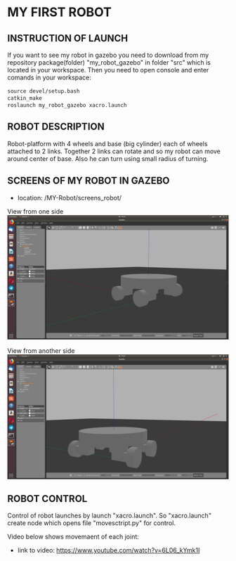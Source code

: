 # MY FIRST ROBOT

## INSTRUCTION OF LAUNCH
If you want to see my robot in gazebo you need to download from my repository package(folder) "my_robot_gazebo" in folder "src" which is located in your workspace. Then you need to open console and enter comands in your workspace:
```
source devel/setup.bash
catkin_make
roslaunch my_robot_gazebo xacro.launch 
```

## ROBOT DESCRIPTION 
Robot-platform with 4 wheels and base (big cylinder) each of wheels attached to 2 links. Together 2 links can rotate and so my robot can move around center of base. Also he can turn using small radius of turning.

## SCREENS OF MY ROBOT IN GAZEBO
- location: /MY-Robot/screens_robot/

View from one side 
![screenshot of sample](https://github.com/StalkerSanya/MY-Robot/blob/master/screens_robot/Screenshot%20robot_gazebo2.jpg)

View from another side
![screenshot of sample](https://github.com/StalkerSanya/MY-Robot/blob/master/screens_robot/Screenshot_robot_gazebo1.jpg)  

## ROBOT CONTROL
Control of robot launches by launch "xacro.launch". So "xacro.launch" create node which opens file "movesctript.py" for control.

Video below shows movemaent of each joint:
 - link to video: https://www.youtube.com/watch?v=6L06_kYmk1I